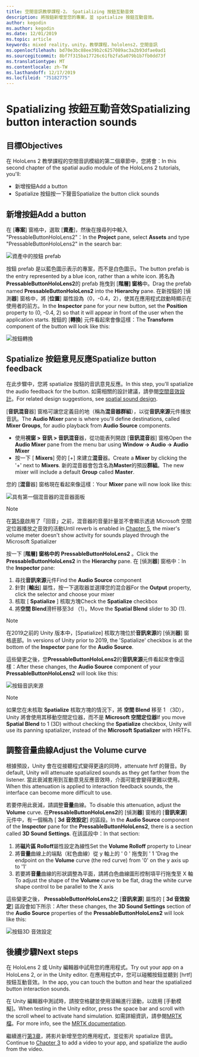```yaml
---
title: 空間音訊教學課程-2。 Spatializing 按鈕互動音效
description: 將按鈕新增至您的專案，並 spatialize 按鈕互動音效。
author: kegodin
ms.author: kegodin
ms.date: 12/01/2019
ms.topic: article
keywords: mixed reality，unity，教學課程，hololens2，空間音訊
ms.openlocfilehash: bd70e3bc88ee39b2c6257089ac3a2b93dfae0ad1
ms.sourcegitcommit: 8bf7f315ba17726c61fb2fa5a079b1b7fb0dd73f
ms.translationtype: MT
ms.contentlocale: zh-TW
ms.lasthandoff: 12/17/2019
ms.locfileid: "75182775"
---
```

# <a name="spatializing-button-interaction-sounds"></a><span data-ttu-id="ab5c9-105">Spatializing 按鈕互動音效</span><span class="sxs-lookup"><span data-stu-id="ab5c9-105">Spatializing button interaction sounds</span></span>

## <a name="objectives"></a><span data-ttu-id="ab5c9-106">目標</span><span class="sxs-lookup"><span data-stu-id="ab5c9-106">Objectives</span></span>
<span data-ttu-id="ab5c9-107">在 HoloLens 2 教學課程的空間音訊模組的第二個章節中，您將會：</span><span class="sxs-lookup"><span data-stu-id="ab5c9-107">In this second chapter of the spatial audio module of the HoloLens 2 tutorials, you'll:</span></span>
* <span data-ttu-id="ab5c9-108">新增按鈕</span><span class="sxs-lookup"><span data-stu-id="ab5c9-108">Add a button</span></span>
* <span data-ttu-id="ab5c9-109">Spatialize 按鈕按一下聲音</span><span class="sxs-lookup"><span data-stu-id="ab5c9-109">Spatialize the button click sounds</span></span>

## <a name="add-a-button"></a><span data-ttu-id="ab5c9-110">新增按鈕</span><span class="sxs-lookup"><span data-stu-id="ab5c9-110">Add a button</span></span>
<span data-ttu-id="ab5c9-111">在 [**專案**] 窗格中，選取 [**資產**]，然後在搜尋列中輸入 "PressableButtonHoloLens2"：</span><span class="sxs-lookup"><span data-stu-id="ab5c9-111">In the **Project** pane, select **Assets** and type "PressableButtonHoloLens2" in the search bar:</span></span>

![資產中的按鈕 prefab](images/spatial-audio/button-prefab-in-assets.png)

<span data-ttu-id="ab5c9-113">按鈕 prefab 是以藍色圖示表示的專案，而不是白色圖示。</span><span class="sxs-lookup"><span data-stu-id="ab5c9-113">The button prefab is the entry represented by a blue icon, rather than a white icon.</span></span> <span data-ttu-id="ab5c9-114">將名為**PressableButtonHoloLens2**的 prefab 拖曳到 [**階層] 窗格**中。</span><span class="sxs-lookup"><span data-stu-id="ab5c9-114">Drag the prefab named **PressableButtonHoloLens2** into the **Hierarchy** pane.</span></span> <span data-ttu-id="ab5c9-115">在新按鈕的 [偵測**器**] 窗格中，將 [**位置**] 屬性設為（0，-0.4，2），使其在應用程式啟動時顯示在使用者的前方。</span><span class="sxs-lookup"><span data-stu-id="ab5c9-115">In the **Inspector** pane for your new button, set the **Position** property to (0, -0.4, 2) so that it will appear in front of the user when the application starts.</span></span> <span data-ttu-id="ab5c9-116">按鈕的 [**轉換**] 元件看起來會像這樣：</span><span class="sxs-lookup"><span data-stu-id="ab5c9-116">The **Transform** component of the button will look like this:</span></span>

![按鈕轉換](images/spatial-audio/button-transform.png)

## <a name="spatialize-button-feedback"></a><span data-ttu-id="ab5c9-118">Spatialize 按鈕意見反應</span><span class="sxs-lookup"><span data-stu-id="ab5c9-118">Spatialize button feedback</span></span>
<span data-ttu-id="ab5c9-119">在此步驟中，您將 spatialize 按鈕的音訊意見反應。</span><span class="sxs-lookup"><span data-stu-id="ab5c9-119">In this step, you'll spatialize the audio feedback for the button.</span></span> <span data-ttu-id="ab5c9-120">如需相關的設計建議，請參閱[空間音效設計](spatial-sound-design.md)。</span><span class="sxs-lookup"><span data-stu-id="ab5c9-120">For related design suggestions, see [spatial sound design](spatial-sound-design.md).</span></span> 

<span data-ttu-id="ab5c9-121">[**音訊混音**器] 窗格可讓您定義目的地（稱為**混音器群組**），以從**音訊來源**元件播放音訊。</span><span class="sxs-lookup"><span data-stu-id="ab5c9-121">The **Audio Mixer** pane is where you'll define destinations, called **Mixer Groups**, for audio playback from **Audio Source** components.</span></span> 
* <span data-ttu-id="ab5c9-122">使用**視窗 > 音訊 > 音訊混音**器，從功能表列開啟 [**音訊混音**器] 窗格</span><span class="sxs-lookup"><span data-stu-id="ab5c9-122">Open the **Audio Mixer** pane from the menu bar using **Window -> Audio -> Audio Mixer**</span></span>
* <span data-ttu-id="ab5c9-123">按一下 [ **Mixers**] 旁的 [+] 來建立**混音**器。</span><span class="sxs-lookup"><span data-stu-id="ab5c9-123">Create a **Mixer** by clicking the '+' next to **Mixers**.</span></span> <span data-ttu-id="ab5c9-124">新的混音器會包含名為**Master**的預設**群組**。</span><span class="sxs-lookup"><span data-stu-id="ab5c9-124">The new mixer will include a default **Group** called **Master**.</span></span>

<span data-ttu-id="ab5c9-125">您的 [**混音**器] 窗格現在看起來像這樣：</span><span class="sxs-lookup"><span data-stu-id="ab5c9-125">Your **Mixer** pane will now look like this:</span></span>

![具有第一個混音器的混音器面板](images/spatial-audio/mixer-panel-with-first-mixer.png)

> [!NOTE]
> <span data-ttu-id="ab5c9-127">在[第5章](unity-spatial-audio-ch5.md)啟用了「回音」之前，混音器的音量計量並不會顯示透過 Microsoft 空間定位器播放之音效的活動</span><span class="sxs-lookup"><span data-stu-id="ab5c9-127">Until reverb is enabled in [Chapter 5](unity-spatial-audio-ch5.md), the mixer's volume meter doesn't show activity for sounds played through the Microsoft Spatializer</span></span>

<span data-ttu-id="ab5c9-128">按一下 [**階層] 窗格中的** **PressableButtonHoloLens2** 。</span><span class="sxs-lookup"><span data-stu-id="ab5c9-128">Click the **PressableButtonHoloLens2** in the **Hierarchy** pane.</span></span> <span data-ttu-id="ab5c9-129">在 [偵測**器**] 窗格中：</span><span class="sxs-lookup"><span data-stu-id="ab5c9-129">In the **Inspector** pane:</span></span>
1. <span data-ttu-id="ab5c9-130">尋找**音訊來源**元件</span><span class="sxs-lookup"><span data-stu-id="ab5c9-130">Find the **Audio Source** component</span></span>
2. <span data-ttu-id="ab5c9-131">針對 [**輸出**] 屬性，按一下選取器並選擇您的混合器</span><span class="sxs-lookup"><span data-stu-id="ab5c9-131">For the **Output** property, click the selector and choose your mixer</span></span>
3. <span data-ttu-id="ab5c9-132">核取 [ **Spatialize** ] 核取方塊</span><span class="sxs-lookup"><span data-stu-id="ab5c9-132">Check the **Spatialize** checkbox</span></span>
4. <span data-ttu-id="ab5c9-133">將**空間 Blend**滑杆移至3d （1）。</span><span class="sxs-lookup"><span data-stu-id="ab5c9-133">Move the **Spatial Blend** slider to 3D (1).</span></span>

> [!NOTE]
> <span data-ttu-id="ab5c9-134">在2019之前的 Unity 版本中，[Spatialize] 核取方塊位於**音訊來源**的 [偵測**器**] 窗格底部。</span><span class="sxs-lookup"><span data-stu-id="ab5c9-134">In versions of Unity prior to 2019, the 'Spatialize' checkbox is at the bottom of the **Inspector** pane for the **Audio Source**.</span></span>

<span data-ttu-id="ab5c9-135">這些變更之後，您**PressableButtonHoloLens2**的**音訊來源**元件看起來會像這樣：</span><span class="sxs-lookup"><span data-stu-id="ab5c9-135">After these changes, the **Audio Source** component of your **PressableButtonHoloLens2** will look like this:</span></span>

![按鈕音訊來源](images/spatial-audio/button-audio-source.png)

> [!NOTE]
> <span data-ttu-id="ab5c9-137">如果您在未核取  **Spatialize**  核取方塊的情況下，將 **空間 Blend**  移至 1 （3D），Unity 將會使用其移動空間定位器，而不是  **Microsoft 空間定位器**</span><span class="sxs-lookup"><span data-stu-id="ab5c9-137">If you move **Spatial Blend** to 1 (3D) without checking the **Spatialize** checkbox, Unity will use its panning spatializer, instead of the **Microsoft Spatializer** with HRTFs.</span></span>

## <a name="adjust-the-volume-curve"></a><span data-ttu-id="ab5c9-138">調整音量曲線</span><span class="sxs-lookup"><span data-stu-id="ab5c9-138">Adjust the Volume curve</span></span>
<span data-ttu-id="ab5c9-139">根據預設，Unity 會在從接聽程式變得更遠的同時，attenuate hrtf 的聲音。</span><span class="sxs-lookup"><span data-stu-id="ab5c9-139">By default, Unity will attenuate spatialized sounds as they get farther from the listener.</span></span> <span data-ttu-id="ab5c9-140">當此衰減套用到互動意見反應音效時，介面可能會變得更難以使用。</span><span class="sxs-lookup"><span data-stu-id="ab5c9-140">When this attenuation is applied to interaction feedback sounds, the interface can become more difficult to use.</span></span>

<span data-ttu-id="ab5c9-141">若要停用此衰減，請調整**音量**曲線。</span><span class="sxs-lookup"><span data-stu-id="ab5c9-141">To disable this attenuation, adjust the **Volume** curve.</span></span> <span data-ttu-id="ab5c9-142">在**PressableButtonHoloLens2**的 [偵測**器**] 窗格的 [**音訊來源**] 元件中，有一個稱為 [ **3d 音效設定**] 的區段。</span><span class="sxs-lookup"><span data-stu-id="ab5c9-142">In the **Audio Source** component of the **Inspector** pane for the **PressableButtonHoloLens2**, there is a section called **3D Sound Settings**.</span></span> <span data-ttu-id="ab5c9-143">在該區段中：</span><span class="sxs-lookup"><span data-stu-id="ab5c9-143">In that section:</span></span>
1. <span data-ttu-id="ab5c9-144">將**磁片區 Rolloff**屬性設定為線性</span><span class="sxs-lookup"><span data-stu-id="ab5c9-144">Set the **Volume Rolloff** property to Linear</span></span>
2. <span data-ttu-id="ab5c9-145">將**音量**曲線上的端點（紅色曲線）從 y 軸上的 ' 0 ' 拖曳到 ' 1 '</span><span class="sxs-lookup"><span data-stu-id="ab5c9-145">Drag the endpoint on the **Volume** curve (the red curve) from '0' on the y axis up to '1'</span></span>
3. <span data-ttu-id="ab5c9-146">若要將**音量**曲線的形狀調整為平面，請將白色曲線圖形控制項平行拖曳至 X 軸</span><span class="sxs-lookup"><span data-stu-id="ab5c9-146">To adjust the shape of the **Volume** curve to be flat, drag the white curve shape control to be parallel to the X axis</span></span>

<span data-ttu-id="ab5c9-147">這些變更之後， **PressableButtonHoloLens2**之 [**音訊來源**] 屬性的 [ **3d 音效設定**] 區段會如下所示：</span><span class="sxs-lookup"><span data-stu-id="ab5c9-147">After these changes, the **3D Sound Settings** section of the **Audio Source** properties of the **PressableButtonHoloLens2** will look like this:</span></span>

![按鈕3D 音效設定](images/spatial-audio/button-3d-sound-settings.png)

## <a name="next-steps"></a><span data-ttu-id="ab5c9-149">後續步驟</span><span class="sxs-lookup"><span data-stu-id="ab5c9-149">Next steps</span></span>

<span data-ttu-id="ab5c9-150">在 HoloLens 2 或 Unity 編輯器中試用您的應用程式。</span><span class="sxs-lookup"><span data-stu-id="ab5c9-150">Try out your app on a HoloLens 2, or in the Unity editor.</span></span> <span data-ttu-id="ab5c9-151">在應用程式中，您可以碰觸按鈕並聽到 [hrtf] 按鈕互動音效。</span><span class="sxs-lookup"><span data-stu-id="ab5c9-151">In the app, you can touch the button and hear the spatialized button interaction sounds.</span></span>

<span data-ttu-id="ab5c9-152">在 Unity 編輯器中測試時，請按空格鍵並使用滾輪進行滾動，以啟用 [手動模擬]。</span><span class="sxs-lookup"><span data-stu-id="ab5c9-152">When testing in the Unity editor, press the space bar and scroll with the scroll wheel to activate hand simulation.</span></span> <span data-ttu-id="ab5c9-153">如需詳細資訊，請參閱[MRTK 檔](https://microsoft.github.io/MixedRealityToolkit-Unity/Documentation/GettingStartedWithTheMRTK.html#using-the-in-editor-hand-input-simulation-to-test-a-scene)。</span><span class="sxs-lookup"><span data-stu-id="ab5c9-153">For more info, see the [MRTK documentation](https://microsoft.github.io/MixedRealityToolkit-Unity/Documentation/GettingStartedWithTheMRTK.html#using-the-in-editor-hand-input-simulation-to-test-a-scene).</span></span>

<span data-ttu-id="ab5c9-154">繼續進行[第3章](unity-spatial-audio-ch3.md)，將影片新增至您的應用程式，並從影片 spatialize 音訊。</span><span class="sxs-lookup"><span data-stu-id="ab5c9-154">Continue to [Chapter 3](unity-spatial-audio-ch3.md) to add a video to your app, and spatialize the audio from the video.</span></span>

